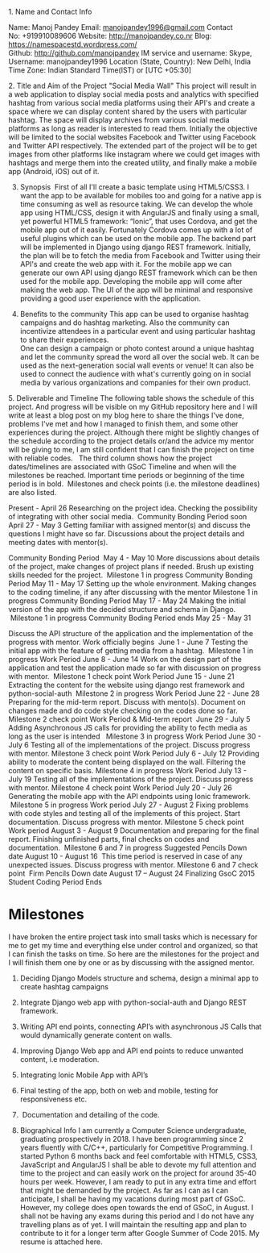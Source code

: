 1. Name and Contact Info

Name: Manoj Pandey
Email: manojpandey1996@gmail.com
Contact No: +919910089606
Website: http://manojpandey.co.nr
Blog:  https://namespacestd.wordpress.com/
Github: http://github.com/manojpandey
IM service and username: Skype, Username: manojpandey1996
Location (State, Country): New Delhi, India
Time Zone: Indian Standard Time(IST) or [UTC +05:30]

2. Title and Aim of the Project
	"Social Media Wall"
This project will result in a web application to display social media posts and analytics with specified hashtag from various social media platforms using their API's and create a space where we can display content shared by the users with particular hashtag. The space will display archives from various social media platforms as long as reader is interested to read them. Initially the objective will be limited to the social websites Facebook and Twitter using Facebook and Twitter API respectively. The extended part of the project will be to get images from other platforms like instagram where we could get images with hashtags and merge them into the created utility, and finally make a mobile app (Android, iOS) out of it. 

3. Synopsis
 First of all I'll create a basic template using HTML5/CSS3. I want the app to be available for mobiles too and going for a native app is time consuming as well as resource taking. We can develop the whole app using HTML/CSS, design it with AngularJS and finally using a small, yet powerful HTML5 framework: “Ionic”, that uses Cordova, and get the mobile app out of it easily. Fortunately Cordova comes up with a lot of useful plugins which can be used on the mobile app. The backend part will be implemented in Django using django REST framework. Initially, the plan will be to fetch the media from Facebook and Twitter using their API's and create the web app with it. For the mobile app we can generate our own API using django REST framework which can be then used for the mobile app. Developing the mobile app will come after making the web app. The UI of the app will be minimal and responsive providing a good user experience with the application.

4. Benefits to the community
This app can be used to organise hashtag campaigns and do hashtag marketing. Also the community can incentivize attendees in a particular event and using particular hashtag to share their experiences.  
One can design a campaign or photo contest around a unique hashtag and let the community spread the word all over the social web. It can be used as the next-generation social wall events or venue! It can also be used to connect the audience with what's currently going on in social media by various organizations and companies for their own product.

5. Deliverable and Timeline
The following table shows the schedule of this project. And progress will be visible on my GitHub repository here and I will write at least a blog post on my blog here to share the things I've done, problems I've met and how I managed to finish them, and some other experiences during the project.
Although there might be slightly changes of the schedule according to the project details or/and the advice my mentor will be giving to me, I am still confident that I can finish the project on time with reliable codes.  
The third column shows how the project dates/timelines are associated with GSoC Timeline and when will the milestones be reached. Important time periods or beginning of the time period is in bold.  Milestones and check points (i.e. the milestone deadlines) are also listed.

Present - April 26
Researching on the project idea. Checking the possibility of integrating with other social media.
 Community Bonding Period soon
April 27 - May 3
Getting familiar with assigned mentor(s) and discuss the questions I might have so far. Discussions about the project details and meeting dates with mentor(s).

Community Bonding Period 
May 4 - May 10
More discussions about details of the project, make changes of project plans if needed.
Brush up existing skills needed for the project.
 Milestone 1 in progress
Community Bonding Period
May 11 - May 17
Setting up the whole environment. Making changes to the coding timeline, if any after discussing with the mentor
Milestone 1 in progress 
Community Bonding Period
May 17 - May 24
Making the initial version of the app with the decided structure and schema in Django.
 Milestone 1 in progress 
Community Boding Period ends
May 25 - May 31

Discuss the API structure of the application  and the implementation of the progress with mentor.
Work officially begins 
June 1 - June 7
Testing the initial app with the feature of getting media from a hashtag.
 Milestone 1 in progress
Work Period
June 8 - June 14
Work on the design part of the application and test the application made so far with
discussion on progress with mentor.
 Milestone 1 check point
Work Period
June 15 - June 21
Extracting the content for the website using django rest framework and python-social-auth
 Milestone 2 in progress
Work Period
June 22 - June 28
Preparing for the mid-term report. Discuss with mento(s). Document on changes made and do code style checking on the codes done so far. 
Milestone 2 check point
Work Period & Mid-term report 
June 29 - July 5
Adding Asynchronous JS calls for providing the ability to fecth media as long as the user is intended 
 Milestone 3 in progress
Work Period
June 30 - July 6
Testing all of the implementations of the project. Discuss progress with mentor.
Milestone 3 check point
Work Period
July 6 - July 12
Providing ability to moderate the content being displayed on the wall. Filtering the content on specific basis.
Milestone 4 in progress
Work Period
July 13 - July 19
Testing all of the implementations of the project. Discuss progress with mentor.
Milestone 4 check point
Work Period
July 20 - July 26
Generating the mobile app with the API endpoints using Ionic framework.
 Milestone 5 in progress
Work period
July 27 - August 2
Fixing problems with code styles and testing all of the implements of this project. Start documentation. Discuss progress with mentor.
Milestone 5 check point
Work period
August 3 - August 9
Documentation and preparing for the final report. Finishing unfinished parts, final checks on codes and documentation.
 Milestone 6 and 7 in progress 
Suggested Pencils Down date
August 10 - August 16
 This time period is reserved in case of any unexpected issues. Discuss progress with mentor.
Milestone 6 and 7 check point 
Firm Pencils Down date
August 17 – August 24
Finalizing GsoC 2015
Student Coding Period Ends





# Milestones
I have broken the entire project task into small tasks which is necessary for me to get my time and everything else under control and organized, so that I can finish the tasks on time. So here are the milestones for the project and I will finish them one by one or as by discussing with the assigned mentor.

1.  Deciding Django Models structure and schema, design a minimal app to create hashtag campaigns
2.  Integrate Django web app with python-social-auth and Django REST framework. 
3.  Writing API end points, connecting API’s with asynchronous JS Calls that would dynamically generate content on walls. 
4.  Improving Django Web app and API end points to reduce unwanted content, i.e moderation.
5. Integrating Ionic Mobile App with API’s 
6.  Final testing of the app, both on web and mobile, testing for responsiveness etc.
7. ­ Documentation and detailing of the code.


6. Biographical Info
I am currently a Computer Science undergraduate, graduating prospectively in 2018. I have been programming since 2 years fluently with C/C++, particularly for Competitive Programming. I started Python 6 months back and feel comfortable with HTML5, CSS3, JavaScript and AngularJS 
 I shall be able to devote my full attention and time to the project and can easily work on the project for around 35-40 hours per week. However, I am ready to put in any extra time and effort that might be demanded by the project. As far as I can as I can anticipate, I shall be having my vacations during most part of GSoC. However, my college does open towards the end of GSoC, in August. I shall not be having any exams during this period and I do not have any travelling plans as of yet.
I will maintain the resulting app and plan to contribute to it for a longer term after Google Summer of Code 2015.
My resume is attached here.